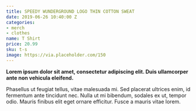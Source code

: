 ```yaml
---
title: SPEEDY WUNDERGROUND LOGO THIN COTTON SWEAT
date: 2019-06-26 10:40:00 Z
categories:
- merch
- clothes
name: T Shirt
price: 20.99
sku: t-s
image: https://via.placeholder.com/150
---
```


**Lorem ipsum dolor sit amet, consectetur adipiscing elit. Duis ullamcorper ante non vehicula eleifend.**

Phasellus ut feugiat tellus, vitae malesuada mi. Sed placerat ultrices enim, id fermentum ante tincidunt nec.
Nulla ut mi bibendum, sodales ex ut, tempor odio. Mauris finibus elit eget ornare efficitur. Fusce a mauris vitae lorem.